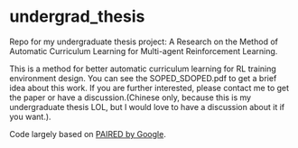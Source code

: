 # undergrad_thesis
Repo for my undergraduate thesis project: A Research on the Method of Automatic Curriculum Learning for Multi-agent Reinforcement Learning.

This is a method for better automatic curriculum learning for RL training environment design. You can see the SOPED_SDOPED.pdf to get a brief idea about this work. If you are further interested, please contact me to get the paper or have a discussion.(Chinese only, because this is my undergraduate thesis LOL, but I would love to have a discussion about it if you want.).

Code largely based on [PAIRED by Google](https://github.com/google-research/google-research/tree/master/social_rl/).
